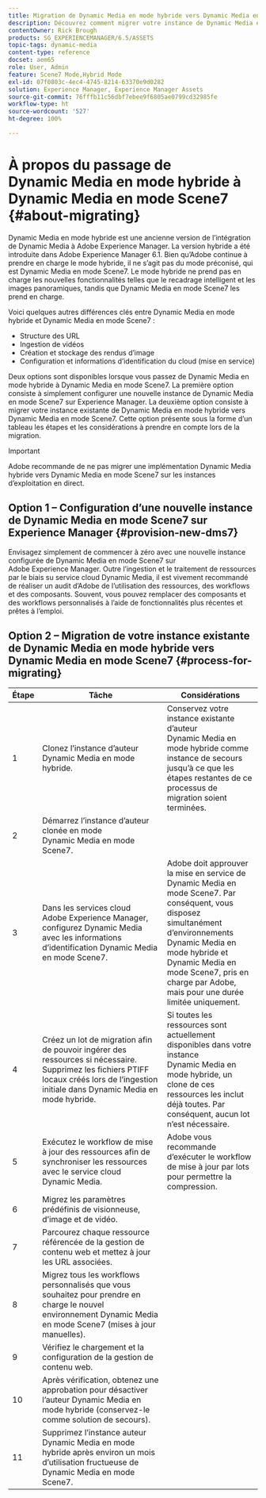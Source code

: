```yaml
---
title: Migration de Dynamic Media en mode hybride vers Dynamic Media en mode S7
description: Découvrez comment migrer votre instance de Dynamic Media en mode hybride vers Dynamic Media en mode S7.
contentOwner: Rick Brough
products: SG_EXPERIENCEMANAGER/6.5/ASSETS
topic-tags: dynamic-media
content-type: reference
docset: aem65
role: User, Admin
feature: Scene7 Mode,Hybrid Mode
exl-id: 07f0803c-4ec4-4745-8214-63370e9d0282
solution: Experience Manager, Experience Manager Assets
source-git-commit: 76fffb11c56dbf7ebee9f6805ae0799cd32985fe
workflow-type: ht
source-wordcount: '527'
ht-degree: 100%

---
```


# À propos du passage de Dynamic Media en mode hybride à Dynamic Media en mode Scene7 {#about-migrating}

Dynamic Media en mode hybride est une ancienne version de l’intégration de Dynamic Media à Adobe Experience Manager. La version hybride a été introduite dans Adobe Experience Manager 6.1. Bien qu’Adobe continue à prendre en charge le mode hybride, il ne s’agit pas du mode préconisé, qui est Dynamic Media en mode Scene7. Le mode hybride ne prend pas en charge les nouvelles fonctionnalités telles que le recadrage intelligent et les images panoramiques, tandis que Dynamic Media en mode Scene7 les prend en charge.

Voici quelques autres différences clés entre Dynamic Media en mode hybride et Dynamic Media en mode Scene7 :

* Structure des URL
* Ingestion de vidéos
* Création et stockage des rendus d’image
* Configuration et informations d’identification du cloud (mise en service)

Deux options sont disponibles lorsque vous passez de Dynamic Media en mode hybride à Dynamic Media en mode Scene7. La première option consiste à simplement configurer une nouvelle instance de Dynamic Media en mode Scene7 sur Experience Manager. La deuxième option consiste à migrer votre instance existante de Dynamic Media en mode hybride vers Dynamic Media en mode Scene7. Cette option présente sous la forme d’un tableau les étapes et les considérations à prendre en compte lors de la migration.

>[!IMPORTANT]
>
>Adobe recommande de ne pas migrer une implémentation Dynamic Media hybride vers Dynamic Media en mode Scene7 sur les instances d’exploitation en direct.

## Option 1 – Configuration d’une nouvelle instance de Dynamic Media en mode Scene7 sur Experience Manager {#provision-new-dms7}

Envisagez simplement de commencer à zéro avec une nouvelle instance configurée de Dynamic Media en mode Scene7 sur Adobe Experience Manager. Outre l’ingestion et le traitement de ressources par le biais su service cloud Dynamic Media, il est vivement recommandé de réaliser un audit d’Adobe de l’utilisation des ressources, des workflows et des composants. Souvent, vous pouvez remplacer des composants et des workflows personnalisés à l’aide de fonctionnalités plus récentes et prêtes à l’emploi.

## Option 2 – Migration de votre instance existante de Dynamic Media en mode hybride vers Dynamic Media en mode Scene7 {#process-for-migrating}

| Étape | Tâche | Considérations |
|---|---|---|
| 1 | Clonez l’instance d’auteur Dynamic Media en mode hybride. | Conservez votre instance existante d’auteur Dynamic Media en mode hybride comme instance de secours jusqu’à ce que les étapes restantes de ce processus de migration soient terminées. |
| 2 | Démarrez l’instance d’auteur clonée en mode Dynamic Media en mode Scene7. |  |
| 3 | Dans les services cloud Adobe Experience Manager, configurez Dynamic Media avec les informations d’identification Dynamic Media en mode Scene7. | Adobe doit approuver la mise en service de Dynamic Media en mode Scene7. Par conséquent, vous disposez simultanément d’environnements Dynamic Media en mode hybride et Dynamic Media en mode Scene7, pris en charge par Adobe, mais pour une durée limitée uniquement. |
| 4 | Créez un lot de migration afin de pouvoir ingérer des ressources si nécessaire.<br>Supprimez les fichiers PTIFF locaux créés lors de l’ingestion initiale dans Dynamic Media en mode hybride. | Si toutes les ressources sont actuellement disponibles dans votre instance Dynamic Media en mode hybride, un clone de ces ressources les inclut déjà toutes. Par conséquent, aucun lot n’est nécessaire. |
| 5 | Exécutez le workflow de mise à jour des ressources afin de synchroniser les ressources avec le service cloud Dynamic Media. | Adobe vous recommande d’exécuter le workflow de mise à jour par lots pour permettre la compression. |
| 6 | Migrez les paramètres prédéfinis de visionneuse, d’image et de vidéo. |  |
| 7 | Parcourez chaque ressource référencée de la gestion de contenu web et mettez à jour les URL associées. |  |
| 8 | Migrez tous les workflows personnalisés que vous souhaitez pour prendre en charge le nouvel environnement Dynamic Media en mode Scene7 (mises à jour manuelles). |  |
| 9 | Vérifiez le chargement et la configuration de la gestion de contenu web. |  |
| 10 | Après vérification, obtenez une approbation pour désactiver l’auteur Dynamic Media en mode hybride (conservez-le comme solution de secours). |  |
| 11 | Supprimez l’instance auteur Dynamic Media en mode hybride après environ un mois d’utilisation fructueuse de Dynamic Media en mode Scene7. |  |
